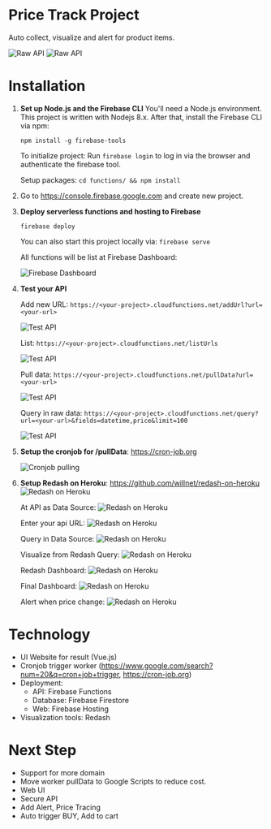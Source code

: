 # Price Track Project

Auto collect, visualize and alert for product items.

![Raw API](.screenshot/intro-raw-api.png)
![Raw API](.screenshot/intro-redash.png)


# Installation

1. **Set up Node.js and the Firebase CLI**
	You'll need a Node.js environment. This project is written with Nodejs 8.x.
	After that, install the Firebase CLI via npm:

	```
	npm install -g firebase-tools
	```

	To initialize project: Run `firebase login` to log in via the browser and authenticate the firebase tool.

	Setup packages: `cd functions/ && npm install`

2. Go to https://console.firebase.google.com and create new project.

3. **Deploy serverless functions and hosting to Firebase**
	```
	firebase deploy
	```

	You can also start this project locally via: `firebase serve`

	All functions will be list at Firebase Dashboard:

	![Firebase Dashboard](.screenshot/setup-dashboard-functions.png)

4. **Test your API**
	
	Add new URL: `https://<your-project>.cloudfunctions.net/addUrl?url=<your-url>`

	![Test API](.screenshot/setup-test-1.png)

	List: `https://<your-project>.cloudfunctions.net/listUrls`

	![Test API](.screenshot/setup-test-2.png)

	Pull data: `https://<your-project>.cloudfunctions.net/pullData?url=<your-url>`

	![Test API](.screenshot/setup-test-3.png)

	Query in raw data: `https://<your-project>.cloudfunctions.net/query?url=<your-url>&fields=datetime,price&limit=100`

	![Test API](.screenshot/setup-test-4.png)


5. **Setup the cronjob for /pullData**: https://cron-job.org

	![Cronjob pulling](.screenshot/setup-cronjob.png)

5. **Setup Redash on Heroku**: https://github.com/willnet/redash-on-heroku
	![Redash on Heroku](.screenshot/setup-redash.png)

	At API as Data Source:
	![Redash on Heroku](.screenshot/setup-redash-data-source.png)

	Enter your api URL:
	![Redash on Heroku](.screenshot/setup-data-source-add.png)

	Query in Data Source:
	![Redash on Heroku](.screenshot/setup-redash-query.png)

	Visualize from Redash Query:
	![Redash on Heroku](.screenshot/setup-redash-vis.png)

	Redash Dashboard:
	![Redash on Heroku](.screenshot/setup-redash-vis-add-dashboard.png)

	Final Dashboard:
	![Redash on Heroku](.screenshot/setup-redash-dashboard.png)

	Alert when price change:
	![Redash on Heroku](.screenshot/setup-redash-alert.png)


# Technology

- UI Website for result (Vue.js)
- Cronjob trigger worker (https://www.google.com/search?num=20&q=cron+job+trigger, https://cron-job.org)
- Deployment:
	+ API: Firebase Functions
	+ Database: Firebase Firestore
	+ Web: Firebase Hosting
- Visualization tools: Redash

# Next Step

- Support for more domain
- Move worker pullData to Google Scripts to reduce cost.
- Web UI
- Secure API
- Add Alert, Price Tracing
- Auto trigger BUY, Add to cart